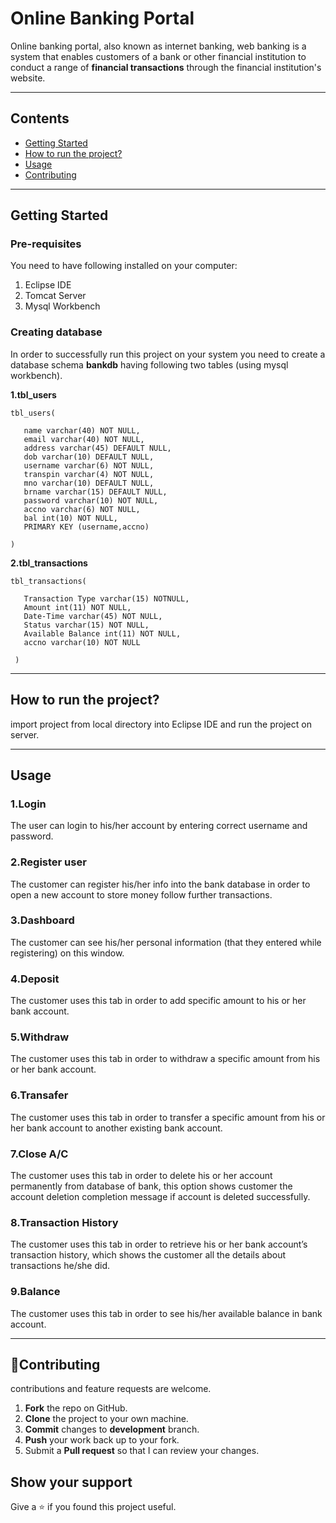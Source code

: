 # Online Banking Portal

 Online banking portal, also known as internet banking, web banking is a system that enables customers of a bank or other financial institution to conduct a range of **financial transactions** through the financial institution's website.

---


## Contents
- [Getting Started](#getting-started)
- [How to run the project?](#how-to-run-the-project)
- [Usage](#usage)
- [Contributing](#🤝contributing)
---
## Getting Started

### Pre-requisites
You need to have following installed on your computer:

1. Eclipse IDE
2. Tomcat Server 
3. Mysql Workbench  


### Creating database

In order to successfully run this project on your system you need to create a  database schema **bankdb** having following two tables (using mysql workbench).

 **1.tbl_users** 
 ```
tbl_users(
    
    name varchar(40) NOT NULL,
    email varchar(40) NOT NULL,
    address varchar(45) DEFAULT NULL,
    dob varchar(10) DEFAULT NULL,
    username varchar(6) NOT NULL,
    transpin varchar(4) NOT NULL,
    mno varchar(10) DEFAULT NULL,
    brname varchar(15) DEFAULT NULL,
    password varchar(10) NOT NULL,
    accno varchar(6) NOT NULL,
    bal int(10) NOT NULL,
    PRIMARY KEY (username,accno)

 ) 
 ```

 **2.tbl_transactions**
 ```
 tbl_transactions(

    Transaction Type varchar(15) NOTNULL,
    Amount int(11) NOT NULL,  
    Date-Time varchar(45) NOT NULL,
    Status varchar(15) NOT NULL,  
    Available Balance int(11) NOT NULL,
    accno varchar(10) NOT NULL 

  ) 
 ```
***
 
 ## How to run the project?
 import project from local directory into Eclipse IDE and run the project on server.

---
 
 ## Usage
 ### 1.Login
The user can login to his/her account by entering correct username and password.
 ### 2.Register user
 The customer can register his/her info into the bank database in order to open a
new account to store money follow further transactions.
 ### 3.Dashboard
 The customer can see his/her personal information (that they entered while
registering) on this window.
 ### 4.Deposit
 The customer uses this tab in order to add specific amount to his or her bank account.
  ### 5.Withdraw
 The customer uses this tab in order to withdraw a specific amount from his or her bank
account.
### 6.Transafer
 The customer uses this tab in order to transfer a specific amount from his or her bank
account to another existing bank account.
 ### 7.Close A/C
 The customer uses this tab in order to delete his or her account
permanently from database of bank, this option shows customer the account
deletion completion message if account is deleted successfully.
### 8.Transaction History
 The customer uses this tab in order to retrieve his or her bank account’s transaction
history, which shows the customer all the details about transactions he/she did.
### 9.Balance
 The customer uses this tab in order to see his/her available balance in bank account.
 
***

## 🤝Contributing
contributions and feature requests are welcome.

1. **Fork** the repo on GitHub.
2. **Clone** the project to your own machine.
3. **Commit** changes to **development** branch.
4. **Push** your work back up to your fork.
5. Submit a **Pull request** so that I can review your changes.



## Show your support

Give a ⭐ if you found this project useful.
